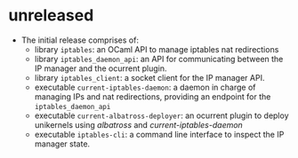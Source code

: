 # unreleased

- The initial release comprises of:
  - library `iptables`: an OCaml API to manage iptables nat redirections
  - library `iptables_daemon_api`: an API for communicating between the IP manager 
    and the ocurrent plugin.
  - library `iptables_client`: a socket client for the IP manager API.
  - executable `current-iptables-daemon`: a daemon in charge of managing IPs and 
    nat redirections, providing an endpoint for the `iptables_daemon_api`
  - executable `current-albatross-deployer`: an ocurrent plugin to deploy unikernels 
    using _albatross_ and _current-iptables-daemon_
  - executable `iptables-cli`: a command line interface to inspect the IP manager state.
